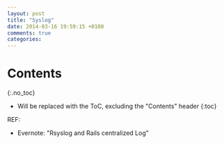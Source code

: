 ```yaml
---
layout: post
title: "Syslog"
date: 2014-03-16 19:59:15 +0100
comments: true
categories: 
---
```

# Contents
{:.no_toc}

* Will be replaced with the ToC, excluding the "Contents" header
{:toc}

REF:

* Evernote: "Rsyslog and Rails centralized Log"
